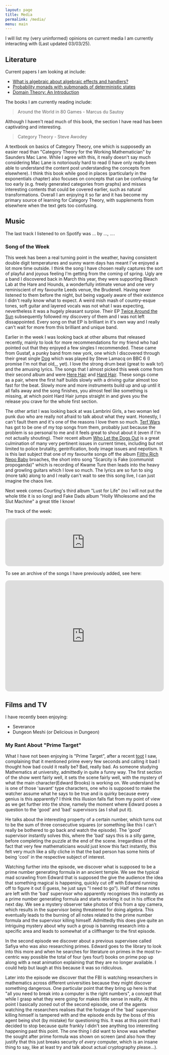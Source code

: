 ```yaml
---
layout: page
title: Media
permalink: /media/
menu: main
---
```


I will list my (very uninformed) opinions on current media I am currently interacting with (Last updated 03/03/25).

## Literature

Current papers I am looking at include:

- [What is algebraic about algebraic effects and handlers?](https://arxiv.org/abs/1807.05923)
- [Probability monads with submonads of deterministic states](https://arxiv.org/abs/2204.07003)
- [Domain Theory: An Introduction](https://arxiv.org/abs/1605.05858)

The books I am currently reading include:

> Around the World in 80 Games - Marcus du Sautoy

Although I haven't read much of this book, the section I have read has been captivating and interesting.

> Category Theory - Steve Awodey

A textbook on basics of Category Theory, one which is supposedly an easier read than "Category Theory for the Working Mathematician" by Saunders Mac Lane. While I agree with this, it really doesn't say much considering Mac Lane is notoriously hard to read (I have only really been able to understand the content post understanding the concepts from elsewhere). I think this book while good in places (particularly in the exponentials chapter) also focuses on concepts that can be confusing far too early (e.g. freely generated categories from graphs) and misses interesting contents that could be covered earlier, such as natural transformations. Overall I am enjoying it so far and it has become my primary source of learning for Category Theory, with supplements from elsewhere when the text gets too confusing.

## Music

<p>
    The last track I listened to on Spotify was
    <span data-nowplaying="TrackLink">...</span>
    by <span data-nowplaying="ArtistsLink">...</span>,
    <span data-nowplaying="TimeSince">...</span>.
</p>
<script src="https://now-playing.akpain.net/script/njuav1quxpqzgp8tyhkfba5on"></script>

### Song of the Week

This week has been a real turning point in the weather, having consistent double digit temperatures and sunny warm days has meant I've enjoyed a lot more time outside. I think the song I have chosen really captures the sort of playful and joyous feeling I'm getting from the coming of spring. Ugly are a band I discovered back in March this year, they were supporting Bleach Lab at the Hare and Hounds, a wonderfully intimate venue and one very reminiscient of my favourite Leeds venue, the Brudenell. Having never listened to them before the night, but being vaguely aware of their existence I didn't really know what to expect. A weird mish mash of country-esque tones, soft guitar and layered vocals was not what I was expecting, nevertheless it was a hugely pleasant surpise. Their EP [Twice Around the Sun](https://open.spotify.com/album/3wzMjiyIQ2zDv3suwSHxpp?si=i2MGJ_c1QImW5YQ6cvEAKw) subsequently followed my discovery of them and I was not left dissappointed. Every song on that EP is brilliant in it's own way and I really can't wait for more from this brilliant and unique band.

Earlier in the week I was looking back at other albums that released recently, mainly to look for more recommendations for my friend who had pointed out that they enjoyed a few singles I recommended. These came from Gustaf, a punky band from new york, one which I discovered through their great single [Dog](https://open.spotify.com/track/0uK8gLvvWEVVeLG95CPuh0?si=8e105422d3d643ad) which was played by Steve Lamacq on BBC 6 (I promise I'm not that old,,, yet). I love the strong drum beat (great to walk to!) and the amusing lyrics. The songs that I almost picked this week come from their second album and were [Here Hair](https://open.spotify.com/track/1lhLS5iHmYUSpKBcsqnZRD?si=267d1a3375a4479e) and [Hard Hair](https://open.spotify.com/track/6VgB77wE7o9LTyDk0AukcR?si=7da5c39704144aa7). These songs come as a pair, where the first half builds slowly with a driving guitar almost too fast for the beat. Slowly more and more instruments build up and up until it all falls away and the song finishes, you almost feel like something is missing, at which point Hard Hair jumps straight in and gives you the release you crave for the whole first section.

The other artist I was looking back at was Lambrini Girls, a two woman led punk duo who are really not afraid to talk about what they want. Honestly, I can't fault them and it's one of the reasons I love them so much. [Terf Wars](https://open.spotify.com/track/7aNvsOmhlc4V07PdT4YgtN?si=0f79a9b02b824ab1) has got to be one of my top songs from them, probably just because the problem is so personal to me and it feels great to shout about it (even if I'm not actually shouting). Their recent album [Who Let the Dogs Out](https://open.spotify.com/album/4GzF4Yg3GSkKi4hAzmjBKV?si=gVO9pnFnTOmwck3lS1sypQ) is a great culmination of many very pertinent issues in current times, including but not limited to police brutality, gentrification, body image issues and nepotism. It is this last subject that one of my favourite songs off the album [Filthy Rich Nepo Baby](https://open.spotify.com/track/0z0IR9uRtwPhfGAq4wKNlb?si=20c89064956d4b24) broaches, the short intro song "Scarcity is Fake (communist propoganda)" which is recording of Kwame Ture then leads into the heavy and growling guitars which I love so much. The lyrics are so fun to sing (more talk) along to and I really can't wait to see this song live, I can just imagine the chaos live.

Next week comes Courting's third album "Lust for Life" (no I will not put the whole title it is so long) and Fake Dads album "Holly Wholesome and the Slut Machine" a great title I know!

The track of the week:

<iframe style="border-radius:12px" src="https://open.spotify.com/embed/track/5mQTjVSDJyi6yG6VynGyUo?utm_source=generator" width="100%" height="152" frameBorder="0" allowfullscreen="" allow="autoplay; clipboard-write; encrypted-media; fullscreen; picture-in-picture" loading="lazy"></iframe>

To see an archive of the songs I have previously added, see here:

<iframe style="border-radius:12px" src="https://open.spotify.com/embed/playlist/3fbq2MJ5qVj6IfPwzSaj2F?utm_source=generator&theme=0" width="100%" height="352" frameBorder="0" allowfullscreen="" allow="autoplay; clipboard-write; encrypted-media; fullscreen; picture-in-picture" loading="lazy"></iframe>

## Films and TV

I have recently been enjoying:
- Severance
- Dungeon Meshi (or Delicious in Dungeon)

### My Rant About "Prime Target"

What I have not been enjoying is "Prime Target", after a recent [toot](https://mathstodon.xyz/@bradheintz/113964404406035722) I saw, complaining that it mentioned prime every few seconds and calling it bad I thought how bad could it really be? Bad, really bad. As someone studying Mathematics at university, admittedly in quite a funny way. The first section of the show went fairly well, it sets the scene fairly well, with the mystery of what the main character(Edward Brooks) is working on. We understand he is one of those 'savant' type characters, one who is supposed to make the watcher assume what he says to be true and is quirky because every genius is this apparently? I think this illusion falls flat from my point of view as we get further into the show, namely the moment where Edward poses a question to the 'good' and 'bad' supervisors (as I shall put it).
    
He talks about the interesting property of a certain number, which turns out to be the sum of three consecutive squares (or something like this I can't really be bothered to go back and watch the episode). The 'good' supervisor instantly solves this, where the 'bad' says this is a silly game, before completing the puzzle at the end of the scene. Irregardless of the fact that very few mathematicians would just know this fact instantly, this felt very much like a silly cliche in that the bad person has some hints of being 'cool' in the respective subject of interest.

Watching further into the episode, we discover what is supposed to be a prime number generating formula in an ancient temple. We see the typical mad scrawling from Edward that is supposed the give the audience the idea that something magical is happening, quickly cut off with Edward running off to figure it out (I guess, he just says "I need to go"). Half of these notes are left with the 'bad' supervisor who apparently recognises this instantly as a prime number generating formula and starts working it out in his office the next day. We see a mystery observer take photos of this from a spy camera, which results in the supervisor being threatened for doing algebra. This eventually leads to the burning of all notes related to the prime number formula and the supervisor killing himself. Admittedly this does give quite an intriguing mystery about why such a group is banning research into a specific area and leads to somewhat of a cliffhanger to the first episode.

In the second episode we discover about a previous supervisee called Safiya who was also researching primes. Edward goes to the library to look into this more and when he searches for literature on primes in the most tv-centric way possible the total of four (yes four!) books on prime pop up along with a neat animation explaining that they are no longer available. I could help but laugh at this because it was so ridiculous.

Later into the episode we discover that the FBI is watching researchers in mathematics across different universities because they might discover something dangerous. One particular point that they bring up here is that "all you need to break into a computer is the right numbers", a concept that while I grasp what they were going for makes little sense in reality. At this point I basically zoned out of the second episode, one of the agents watching the researchers realises that the footage of the 'bad' supervisor killing himself is tampered with and the episode ends by the boss of this agent being shot (by mistake) for questioning this. It was at this point that I decided to stop because quite frankly I didn't see anything too interesting happening past this point. The one thing I did want to know was whether the sought after prime formula was shown on screen (and also how they justify that this just breaks security of _every_ computer, which is an insane thing to say, like at least try and talk about actual cryptography please...).
